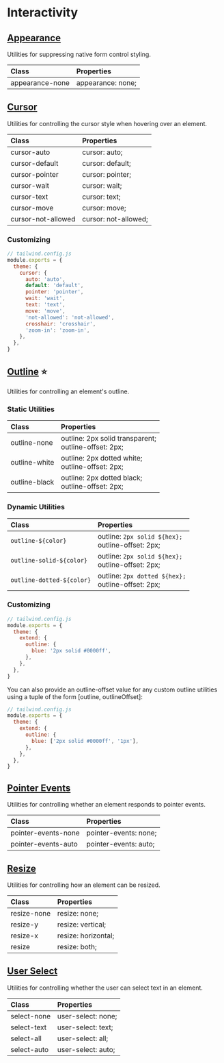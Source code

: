 # Interactivity

## [Appearance](https://tailwindcss.com/docs/appearance)

Utilities for suppressing native form control styling.

| Class | Properties |
| :---- | :--------- |
| appearance-none | appearance: none; |

## [Cursor](https://tailwindcss.com/docs/cursor)

Utilities for controlling the cursor style when hovering over an element.

| Class | Properties |
| :---- | :--------- |
| cursor-auto | cursor: auto; |
| cursor-default | cursor: default; |
| cursor-pointer | cursor: pointer; |
| cursor-wait | cursor: wait; |
| cursor-text | cursor: text; |
| cursor-move | cursor: move; |
| cursor-not-allowed | cursor: not-allowed; |

### Customizing

```js
// tailwind.config.js
module.exports = {
  theme: {
    cursor: {
      auto: 'auto',
      default: 'default',
      pointer: 'pointer',
      wait: 'wait',
      text: 'text',
      move: 'move',
      'not-allowed': 'not-allowed',
      crosshair: 'crosshair',
      'zoom-in': 'zoom-in',
    },
  },
}
```

## [Outline](https://tailwindcss.com/docs/outline) ⭐️

Utilities for controlling an element's outline.

### Static Utilities

| Class | Properties |
| :---- | :--------- |
| outline-none | outline: 2px solid transparent;<br>outline-offset: 2px; |
| outline-white | outline: 2px dotted white;<br>outline-offset: 2px; |
| outline-black | outline: 2px dotted black;<br>outline-offset: 2px; |

### Dynamic Utilities

| Class | Properties |
| :---- | :--------- |
| `outline-${color}` | outline: `2px solid ${hex};`<br>outline-offset: 2px; |
| `outline-solid-${color}` | outline: `2px solid ${hex};`<br>outline-offset: 2px; |
| `outline-dotted-${color}` | outline: `2px dotted ${hex};`<br>outline-offset: 2px; |

### Customizing

```js
// tailwind.config.js
module.exports = {
  theme: {
    extend: {
      outline: {
        blue: '2px solid #0000ff',
      },
    },
  },
}
```

You can also provide an outline-offset value for any custom outline utilities using a tuple of the form [outline, outlineOffset]:

```js
// tailwind.config.js
module.exports = {
  theme: {
    extend: {
      outline: {
        blue: ['2px solid #0000ff', '1px'],
      },
    },
  },
}
```

## [Pointer Events](https://tailwindcss.com/docs/pointer-events)

Utilities for controlling whether an element responds to pointer events.

| Class | Properties |
| :---- | :--------- |
| pointer-events-none | pointer-events: none; |
| pointer-events-auto | pointer-events: auto; |

## [Resize](https://tailwindcss.com/docs/resize)

Utilities for controlling how an element can be resized.

| Class | Properties |
| :---- | :--------- |
| resize-none | resize: none; |
| resize-y | resize: vertical; |
| resize-x | resize: horizontal; |
| resize | resize: both; |

## [User Select](https://tailwindcss.com/docs/user-select)

Utilities for controlling whether the user can select text in an element.

| Class | Properties |
| :---- | :--------- |
| select-none | user-select: none; |
| select-text | user-select: text; |
| select-all | user-select: all; |
| select-auto | user-select: auto; |
